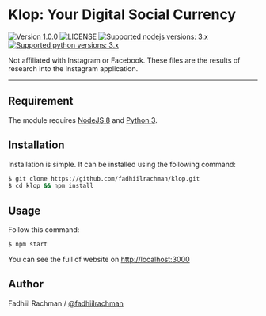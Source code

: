 # Klop: Your Digital Social Currency

 [![Version 1.0.0](https://img.shields.io/badge/stable-1.0.0-brightgreen.svg "Version 1.0.0")](https://github.com/fadhiilrachman/ai-goldar) [![LICENSE](https://img.shields.io/badge/license-GPL%203.0-blue.svg "LICENSE")](https://github.com/fadhiilrachman/ai-goldar/blob/master/LICENSE) [![Supported nodejs versions: 3.x](https://img.shields.io/badge/nodejs-8.x.x-green.svg "Supported nodejs versions: 8.x.x")](https://nodejs.org/en/download/) [![Supported python versions: 3.x](https://img.shields.io/badge/python-3.x-green.svg "Supported python versions: 3.x")](https://www.python.org/downloads/)

Not affiliated with Instagram or Facebook. These files are the results of research into the Instagram application.

----

## Requirement

The module requires [NodeJS 8](https://nodejs.org/en/download/) and [Python 3](https://www.python.org/downloads/).

## Installation

Installation is simple. It can be installed using the following command:
```sh
$ git clone https://github.com/fadhiilrachman/klop.git
$ cd klop && npm install
```

## Usage

Follow this command:
```sh
$ npm start
```
You can see the full of website on [http://localhost:3000](http://localhost:3000)

## Author
Fadhiil Rachman / [@fadhiilrachman](https://www.instagram.com/fadhiilrachman)
